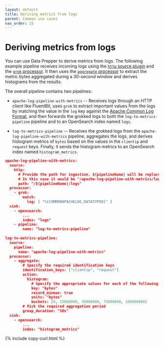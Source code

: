 ```yaml
---
layout: default
title: Deriving metrics from logs
parent: Common use cases
nav_order: 15
---
```


# Deriving metrics from logs

You can use Data Prepper to derive metrics from logs. The following example pipeline receives incoming logs using the [`http` source plugin]({{site.url}}{{site.baseurl}}/data-prepper/pipelines/configuration/sources/http-source) and the [`grok` processor]({{site.url}}{{site.baseurl}}/data-prepper/pipelines/configuration/processors/grok/). It then uses the [`aggregate` processor]({{site.url}}{{site.baseurl}}/data-prepper/pipelines/configuration/processors/aggregate/) to extract the metric bytes aggregated during a 30-second window and derives histograms from the results.

The overall pipeline contains two pipelines:

- `apache-log-pipeline-with-metrics` -- Receives logs through an HTTP client like FluentBit, uses `grok` to extract important values from the logs by matching the value in the `log` key against the [Apache Common Log Format](https://httpd.apache.org/docs/2.4/logs.html#accesslog), and then forwards the grokked logs to both the `log-to-metrics-pipeline` pipeline and to an OpenSearch index named `logs`.

- `log-to-metrics-pipeline` -- Receives the grokked logs from the `apache-log-pipeline-with-metrics` pipeline, aggregates the logs, and derives histogram metrics of `bytes` based on the values in the `clientip` and `request` keys. Finally, it sends the histogram metrics to an OpenSearch index named `histogram_metrics`.

```json
apache-log-pipeline-with-metrics:
  source:
    http:
      # Provide the path for ingestion. ${pipelineName} will be replaced with pipeline name configured for this pipeline.
      # In this case it would be "/apache-log-pipeline-with-metrics/logs". This will be the FluentBit output URI value.
      path: "/${pipelineName}/logs"
  processor:
    - grok:
        match:
          log: [ "%{COMMONAPACHELOG_DATATYPED}" ]
  sink:
    - opensearch:
        ...
        index: "logs"
    - pipeline:
        name: "log-to-metrics-pipeline"
        
log-to-metrics-pipeline:
  source:
    pipeline:
      name: "apache-log-pipeline-with-metrics"
  processor:
    - aggregate:
        # Specify the required identification keys
        identification_keys: ["clientip", "request"]
        action:
          histogram:
            # Specify the appropriate values for each of the following fields
            key: "bytes"
            record_minmax: true
            units: "bytes"
            buckets: [0, 25000000, 50000000, 75000000, 100000000]
        # Pick the required aggregation period
        group_duration: "30s"
  sink:
    - opensearch:
        ...
        index: "histogram_metrics"
```
{% include copy-curl.html %}
